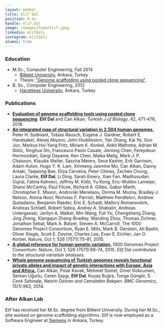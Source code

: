 ```yaml
---
layout: member
title: Elif Dal
position: M.Sc. 
handle: elif.dal
image: /images/team/elif.jpeg
linkedin: elifdali
instagram: elifdali
alumni: true
---
```


### Education

- M.Sc., Computer Engineering, Fall 2014 
  - [Bilkent University](http://www.cs.bilkent.edu.tr/), Ankara, Turkey 
  - Thesis: ["Genome scaffolding using pooled clone sequencing"](http://repository.bilkent.edu.tr/handle/11693/18338).
- B. Sc., Computer Engineering, 2012 
  - [Hacettepe University](http://www.cs.hacettepe.edu.tr/eng/), Ankara, Turkey


### Publications

- [**Evaluation of genome scaffolding tools using pooled clone sequencing**](https://www.ncbi.nlm.nih.gov/pubmed/30983868). **Elif Dal** and Can Alkan. *Turkish J of Biology*, 42, 471-476, 2018.
- [**An integrated map of structural variation in 2,504 human genomes.**](http://www.ncbi.nlm.nih.gov/pubmed/26432246) Peter H. Sudmant, Tobias Rausch, Eugene J. Gardner, Robert E. Handsaker, Alexej Abyzov, John Huddleston, Yan Zhang, Kai Ye, Goo Jun, Markus Hsi-Yang Fritz, Miriam K. Konkel, Ankit Malhotra, Adrian M. Stütz, Xinghua Shi, Francesco Paolo Casale, Jieming Chen, Fereydoun Hormozdiari, Gargi Dayama, Ken Chen, Maika Malig, Mark J. P. Chaisson, Klaudia Walter, Sascha Meiers, Seva Kashin, Erik Garrison, Adam Auton, Hugo Y. K. Lam, Xinmeng Jasmine Mu, Can Alkan, Danny Antaki, Taejeong Bae, Eliza Cerveira, Peter Chines, Zechen Chong, Laura Clarke, **Elif Dal**, Li Ding, Sarah Emery, Xian Fan, Madhusudan Gujral, Fatma Kahveci, Jeffrey M. Kidd, Yu Kong, Eric-Wubbo Lameijer, Shane McCarthy, Paul Flicek, Richard A. Gibbs, Gabor Marth, Christopher E. Mason, Androniki Menelaou, Donna M. Muzny, Bradley J. Nelson, Amina Noor, Nicholas F. Parrish, Matthew Pendleton, Andrew Quitadamo, Benjamin Raeder, Eric E. Schadt, Mallory Romanovitch, Andreas Schlattl, Robert Sebra, Andrey A. Shabalin, Andreas Untergasser, Jerilyn A. Walker, Min Wang, Fuli Yu, Chengsheng Zhang, Jing Zhang, Xiangqun Zheng-Bradley, Wanding Zhou, Thomas Zichner, Jonathan Sebat, Mark A. Batzer, Steven A. McCarroll, The 1000 Genomes Project Consortium, Ryan E. Mills, Mark B. Gerstein, Ali Bashir, Oliver Stegle, Scott E. Devine, Charles Lee, Evan E. Eichler, Jan O. Korbel. Nature, Oct 1; 526 (7571):75–81, 2015.
- [**A global reference for human genetic variation.**](http://www.ncbi.nlm.nih.gov/pubmed/26432245) 1000 Genomes Project Consortium. *Nature*, Oct 1; 526 (7571):68–74, 2015. 
*Elif Dal contributed to the structural variation analyses.*
- [**Whole genome sequencing of Turkish genomes reveals functional private alleles and impact of genetic interactions with Europe, Asia and Africa.**](http://www.ncbi.nlm.nih.gov/pubmed/25376095) Can Alkan, Pınar Kavak, Mehmet Somel, Omer Gokcumen, Serkan Uğurlu, Ceren Saygı, **Elif Dal**, Kuyaş Buğra, Tunga Güngör, S Cenk Sahinalp, Nesrin Özören and Cemalettin Bekpen. *BMC Genomics*, 15(1):963, 2014.

### After Alkan Lab

Elif has received her M.Sc. degree from Bilkent University. During her M.Sc., she worked on genome scaffolding algorithms.
Elif is now employed as a Software Engineer at [Siemens](https://www.siemens.com) in Ankara, Turkey.
